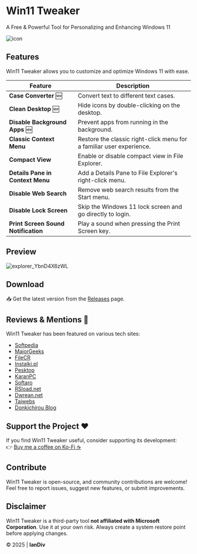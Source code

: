 # Win11 Tweaker
A Free & Powerful Tool for Personalizing and Enhancing Windows 11  

![icon](https://github.com/user-attachments/assets/41e0dc88-ec6f-484a-8be7-0a82470a3b68)

## Features
Win11 Tweaker allows you to customize and optimize Windows 11 with ease.

| Feature | Description |
|---------|------------|
| **Case Converter** 🆕 | Convert text to different text cases. |
| **Clean Desktop** 🆕 | Hide icons by double-clicking on the desktop. |
| **Disable Background Apps** 🆕 | Prevent apps from running in the background. |
| **Classic Context Menu** | Restore the classic right-click menu for a familiar user experience. |
| **Compact View** | Enable or disable compact view in File Explorer. |
| **Details Pane in Context Menu** | Add a Details Pane to File Explorer's right-click menu. |
| **Disable Web Search** | Remove web search results from the Start menu. |
| **Disable Lock Screen** | Skip the Windows 11 lock screen and go directly to login. |
| **Print Screen Sound Notification** | Play a sound when pressing the Print Screen key. |


## Preview

![explorer_YbnD4X6zWL](https://github.com/user-attachments/assets/8b840c18-ac27-462d-816d-515a4b8fd008)

## Download
📥 Get the latest version from the [Releases](https://github.com/iandiv/Win11Tweaker/releases) page.

## Reviews & Mentions 🌟
Win11 Tweaker has been featured on various tech sites:

- [Softpedia](https://www.softpedia.com/get/Tweak/System-Tweak/Win11-Tweaker.shtml)
- [MajorGeeks](https://www.majorgeeks.com/files/details/win11_tweaker.html)
- [FileCR](https://filecr.com/windows/win11-tweaker/)
- [Instalki.pl](https://www.instalki.pl/download/programy/windows/narzedzia/narzedzia-systemowe/win11_tweaker/)
- [Pesktop](https://pesktop.com/en/windows/win11-tweaker)
- [KaranPC](https://karanpc.com/win11-tweaker-free-download/)
- [Softaro](https://softaro.jp/win11-tweaker/)
- [RSload.net](https://rsload.net/soft/optimization/40035-win11-tweaker.html)
- [Dwrean.net](https://www.dwrean.net/2023/09/win11-tweaker-windows-11.html)
- [Taiwebs](https://en.taiwebs.com/windows/download-win11-tweaker-10066.html)
- [Donkichirou Blog](https://donkichirou.blog.fc2.com/blog-entry-354.html?sp)

## Support the Project ❤️
If you find Win11 Tweaker useful, consider supporting its development:  
👉 [Buy me a coffee on Ko-Fi ☕](https://ko-fi.com/iandiv)

## Contribute
Win11 Tweaker is open-source, and community contributions are welcome! Feel free to report issues, suggest new features, or submit improvements.

## Disclaimer
Win11 Tweaker is a third-party tool **not affiliated with Microsoft Corporation**. Use it at your own risk. Always create a system restore point before applying changes.

© 2025 | **IanDiv**
